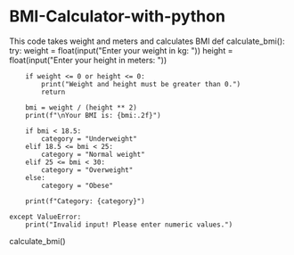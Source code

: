 # BMI-Calculator-with-python
This code takes weight and meters and calculates BMI
def calculate_bmi():
    try:
        weight = float(input("Enter your weight in kg: "))
        height = float(input("Enter your height in meters: "))
        
        if weight <= 0 or height <= 0:
            print("Weight and height must be greater than 0.")
            return
        
        bmi = weight / (height ** 2)
        print(f"\nYour BMI is: {bmi:.2f}")
        
        if bmi < 18.5:
            category = "Underweight"
        elif 18.5 <= bmi < 25:
            category = "Normal weight"
        elif 25 <= bmi < 30:
            category = "Overweight"
        else:
            category = "Obese"
        
        print(f"Category: {category}")
    
    except ValueError:
        print("Invalid input! Please enter numeric values.")

calculate_bmi()

